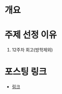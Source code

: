 # 개요

# 주제 선정 이유

1. 12주차 회고(방학제외)

# 포스팅 링크

- [링크](https://velog.io/@rat8397/%EC%9A%B0%EC%95%84%ED%95%9C-%ED%85%8C%ED%81%AC%EC%BD%94%EC%8A%A4-12-setState-%EB%A1%9C-%EB%8F%8C%EC%95%84%EB%B3%B4%EB%8A%94-12%EC%A3%BC%EC%B0%A8-%ED%9A%8C%EA%B3%A0%EB%A1%9D)
